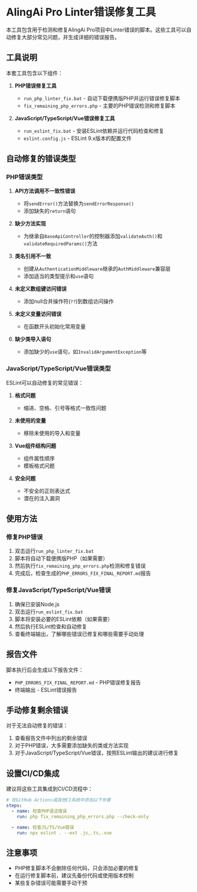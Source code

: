 # AlingAi Pro Linter错误修复工具

本工具包含用于检测和修复AlingAi Pro项目中Linter错误的脚本。这些工具可以自动修复大部分常见问题，并生成详细的错误报告。

## 工具说明

本套工具包含以下组件：

1. **PHP错误修复工具**
   - `run_php_linter_fix.bat` - 自动下载便携版PHP并运行错误修复脚本
   - `fix_remaining_php_errors.php` - 主要的PHP错误检测和修复脚本

2. **JavaScript/TypeScript/Vue错误修复工具**
   - `run_eslint_fix.bat` - 安装ESLint依赖并运行代码检查和修复
   - `eslint.config.js` - ESLint 9.x版本的配置文件

## 自动修复的错误类型

### PHP错误类型

1. **API方法调用不一致性错误**
   - 将`sendError()`方法替换为`sendErrorResponse()`
   - 添加缺失的`return`语句

2. **缺少方法实现**
   - 为继承自`BaseApiController`的控制器添加`validateAuth()`和`validateRequiredParams()`方法

3. **类名引用不一致**
   - 创建从`AuthenticationMiddleware`继承的`AuthMiddleware`兼容层
   - 添加适当的类型提示和`use`语句

4. **未定义数组键访问错误**
   - 添加null合并操作符(`??`)到数组访问操作

5. **未定义变量访问错误**
   - 在函数开头初始化常用变量

6. **缺少类导入语句**
   - 添加缺少的`use`语句，如`InvalidArgumentException`等

### JavaScript/TypeScript/Vue错误类型

ESLint可以自动修复的常见错误：

1. **格式问题**
   - 缩进、空格、引号等格式一致性问题

2. **未使用的变量**
   - 移除未使用的导入和变量

3. **Vue组件结构问题**
   - 组件属性顺序
   - 模板格式问题

4. **安全问题**
   - 不安全的正则表达式
   - 潜在的注入漏洞

## 使用方法

### 修复PHP错误

1. 双击运行`run_php_linter_fix.bat`
2. 脚本将自动下载便携版PHP（如果需要）
3. 然后执行`fix_remaining_php_errors.php`检测和修复错误
4. 完成后，检查生成的`PHP_ERRORS_FIX_FINAL_REPORT.md`报告

### 修复JavaScript/TypeScript/Vue错误

1. 确保已安装Node.js
2. 双击运行`run_eslint_fix.bat`
3. 脚本将安装必要的ESLint依赖（如果需要）
4. 然后执行ESLint检查和自动修复
5. 查看终端输出，了解哪些错误已修复和哪些需要手动处理

## 报告文件

脚本执行后会生成以下报告文件：

- `PHP_ERRORS_FIX_FINAL_REPORT.md` - PHP错误修复报告
- 终端输出 - ESLint错误报告

## 手动修复剩余错误

对于无法自动修复的错误：

1. 查看报告文件中列出的剩余错误
2. 对于PHP错误，大多需要添加缺失的类或方法实现
3. 对于JavaScript/TypeScript/Vue错误，按照ESLint输出的建议进行修复

## 设置CI/CD集成

建议将这些工具集成到CI/CD流程中：

```yaml
# 在GitHub Actions或其他CI系统中添加以下步骤
steps:
  - name: 检查PHP语法错误
    run: php fix_remaining_php_errors.php --check-only

  - name: 检查JS/TS/Vue错误
    run: npx eslint . --ext .js,.ts,.vue
```

## 注意事项

- PHP修复脚本不会删除任何代码，只会添加必要的修复
- 在运行修复脚本前，建议先备份代码或使用版本控制
- 某些复杂错误可能需要手动干预 